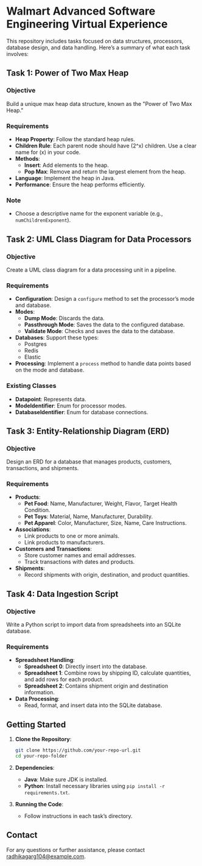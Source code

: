 # Walmart Advanced Software Engineering Virtual Experience

This repository includes tasks focused on data structures, processors, database design, and data handling. Here’s a summary of what each task involves:

## Task 1: Power of Two Max Heap

### Objective
Build a unique max heap data structure, known as the "Power of Two Max Heap."

### Requirements
- **Heap Property**: Follow the standard heap rules.
- **Children Rule**: Each parent node should have \(2^x\) children. Use a clear name for \(x\) in your code.
- **Methods**:
  - **Insert**: Add elements to the heap.
  - **Pop Max**: Remove and return the largest element from the heap.
- **Language**: Implement the heap in Java.
- **Performance**: Ensure the heap performs efficiently.

### Note
- Choose a descriptive name for the exponent variable (e.g., `numChildrenExponent`).

## Task 2: UML Class Diagram for Data Processors

### Objective
Create a UML class diagram for a data processing unit in a pipeline.

### Requirements
- **Configuration**: Design a `configure` method to set the processor’s mode and database.
- **Modes**:
  - **Dump Mode**: Discards the data.
  - **Passthrough Mode**: Saves the data to the configured database.
  - **Validate Mode**: Checks and saves the data to the database.
- **Databases**: Support these types:
  - Postgres
  - Redis
  - Elastic
- **Processing**: Implement a `process` method to handle data points based on the mode and database.

### Existing Classes
- **Datapoint**: Represents data.
- **ModeIdentifier**: Enum for processor modes.
- **DatabaseIdentifier**: Enum for database connections.

## Task 3: Entity-Relationship Diagram (ERD)

### Objective
Design an ERD for a database that manages products, customers, transactions, and shipments.

### Requirements
- **Products**:
  - **Pet Food**: Name, Manufacturer, Weight, Flavor, Target Health Condition.
  - **Pet Toys**: Material, Name, Manufacturer, Durability.
  - **Pet Apparel**: Color, Manufacturer, Size, Name, Care Instructions.
- **Associations**:
  - Link products to one or more animals.
  - Link products to manufacturers.
- **Customers and Transactions**:
  - Store customer names and email addresses.
  - Track transactions with dates and products.
- **Shipments**:
  - Record shipments with origin, destination, and product quantities.

## Task 4: Data Ingestion Script

### Objective
Write a Python script to import data from spreadsheets into an SQLite database.

### Requirements
- **Spreadsheet Handling**:
  - **Spreadsheet 0**: Directly insert into the database.
  - **Spreadsheet 1**: Combine rows by shipping ID, calculate quantities, and add rows for each product.
  - **Spreadsheet 2**: Contains shipment origin and destination information.
- **Data Processing**:
  - Read, format, and insert data into the SQLite database.

## Getting Started

1. **Clone the Repository**:
   ```bash
   git clone https://github.com/your-repo-url.git
   cd your-repo-folder
   ```

2. **Dependencies**:
   - **Java**: Make sure JDK is installed.
   - **Python**: Install necessary libraries using `pip install -r requirements.txt`.

3. **Running the Code**:
   - Follow instructions in each task’s directory.

## Contact

For any questions or further assistance, please contact [radhikagarg104@example.com](radhikagarg104@example.com).


